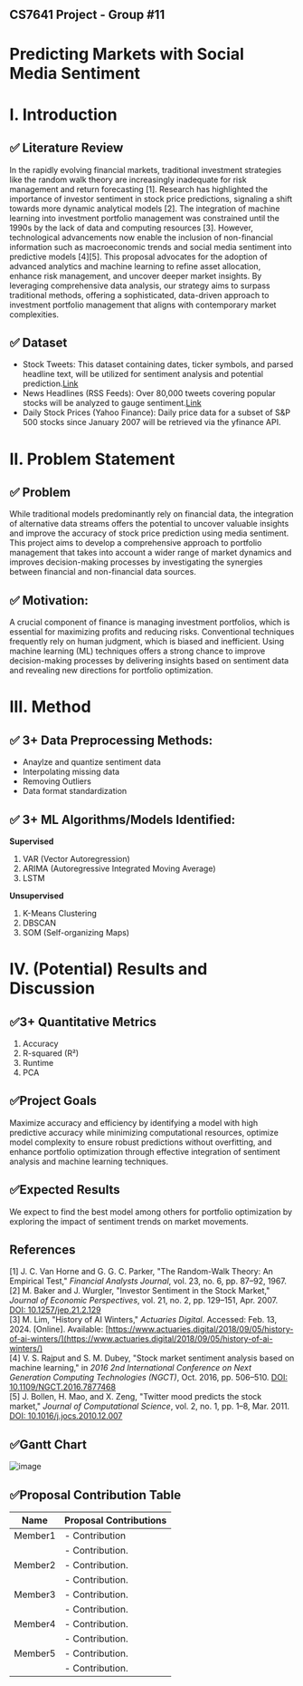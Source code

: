 ## CS7641 Project - Group #11
# Predicting Markets with Social Media Sentiment



# I. Introduction

## ✅ Literature Review

In the rapidly evolving financial markets, traditional investment strategies like the random walk theory are increasingly inadequate for risk management and return forecasting [1]. Research has highlighted the importance of investor sentiment in stock price predictions, signaling a shift towards more dynamic analytical models [2]. The integration of machine learning into investment portfolio management was constrained until the 1990s by the lack of data and computing resources [3]. However, technological advancements now enable the inclusion of non-financial information such as macroeconomic trends and social media sentiment into predictive models [4][5]. This proposal advocates for the adoption of advanced analytics and machine learning to refine asset allocation, enhance risk management, and uncover deeper market insights. By leveraging comprehensive data analysis, our strategy aims to surpass traditional methods, offering a sophisticated, data-driven approach to investment portfolio management that aligns with contemporary market complexities.

## ✅ Dataset

- Stock Tweets: This dataset containing dates, ticker symbols, and parsed headline text, will be utilized for sentiment analysis and potential prediction.[Link](https://www.kaggle.com/datasets/equinxx/stock-tweets-for-sentiment-analysis-and-prediction)
- News Headlines (RSS Feeds): Over 80,000 tweets covering popular stocks will be analyzed to gauge sentiment.[Link](https://www.kaggle.com/datasets/shtrausslearning/news-trading/data)
- Daily Stock Prices (Yahoo Finance): Daily price data for a subset of S&P 500 stocks since January 2007 will be retrieved via the yfinance API.

# II. Problem Statement

## ✅ Problem

While traditional models predominantly rely on financial data, the integration of alternative data streams offers the potential to uncover valuable insights and improve the accuracy of stock price prediction using media sentiment. This project aims to develop a comprehensive approach to portfolio management that takes into account a wider range of market dynamics and improves decision-making processes by investigating the synergies between financial and non-financial data sources.


## ✅ Motivation:
A crucial component of finance is managing investment portfolios, which is essential for maximizing profits and reducing risks. Conventional techniques frequently rely on human judgment, which is biased and inefficient. Using machine learning (ML) techniques offers a strong chance to improve decision-making processes by delivering insights based on sentiment data and revealing new directions for portfolio optimization.

# III. Method

## ✅ 3+ Data Preprocessing Methods:
- Anaylze and quantize sentiment data
- Interpolating missing data 
- Removing Outliers
- Data format standardization

## ✅ 3+ ML Algorithms/Models Identified:
**Supervised**
1) VAR (Vector Autoregression)
2) ARIMA (Autoregressive Integrated Moving Average)
3) LSTM

**Unsupervised**
1) K-Means Clustering
2) DBSCAN
3) SOM (Self-organizing Maps)

# IV. (Potential) Results and Discussion
## ✅3+ Quantitative Metrics
1)	Accuracy
2)	R-squared (R²)
3)	Runtime
4)	PCA

## ✅Project Goals
Maximize accuracy and efficiency by identifying a model with high predictive accuracy while minimizing computational resources, optimize model complexity to ensure robust predictions without overfitting, and enhance portfolio optimization through effective integration of sentiment analysis and machine learning techniques.

## ✅Expected Results
We expect to find the best model among others for portfolio optimization by exploring the impact of sentiment trends on market movements.

## References

[1] J. C. Van Horne and G. G. C. Parker, "The Random-Walk Theory: An Empirical Test," *Financial Analysts Journal*, vol. 23, no. 6, pp. 87–92, 1967. <br>
[2] M. Baker and J. Wurgler, "Investor Sentiment in the Stock Market," *Journal of Economic Perspectives*, vol. 21, no. 2, pp. 129–151, Apr. 2007. [DOI: 10.1257/jep.21.2.129](https://doi.org/10.1257/jep.21.2.129) <br>
[3] M. Lim, "History of AI Winters," *Actuaries Digital*. Accessed: Feb. 13, 2024. [Online]. Available: [https://www.actuaries.digital/2018/09/05/history-of-ai-winters/](https://www.actuaries.digital/2018/09/05/history-of-ai-winters/)<br>
[4] V. S. Rajput and S. M. Dubey, "Stock market sentiment analysis based on machine learning," in *2016 2nd International Conference on Next Generation Computing Technologies (NGCT)*, Oct. 2016, pp. 506–510. [DOI: 10.1109/NGCT.2016.7877468](https://doi.org/10.1109/NGCT.2016.7877468)<br>
[5] J. Bollen, H. Mao, and X. Zeng, "Twitter mood predicts the stock market," *Journal of Computational Science*, vol. 2, no. 1, pp. 1–8, Mar. 2011. [DOI: 10.1016/j.jocs.2010.12.007](https://doi.org/10.1016/j.jocs.2010.12.007)


## ✅Gantt Chart

![image](https://github.com/dwu359/ml-portfolio-optimization/assets/141580034/7bb9d796-34e8-4189-9658-e6734138f8b7)




## ✅Proposal Contribution Table

| Name     | Proposal Contributions                                     |
|----------|-------------------------------------------------------------|
| Member1  | - Contribution         |
|          | - Contribution.       |
| Member2  | - Contribution.        |
|          | - Contribution.         |
| Member3  | - Contribution.            |
|          | - Contribution.     |
| Member4  | - Contribution.|
|          | - Contribution.    |
| Member5  | - Contribution.|
|          | - Contribution.    |




